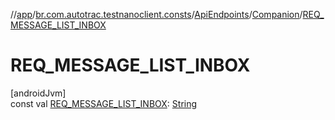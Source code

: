 //[app](../../../../index.md)/[br.com.autotrac.testnanoclient.consts](../../index.md)/[ApiEndpoints](../index.md)/[Companion](index.md)/[REQ_MESSAGE_LIST_INBOX](-r-e-q_-m-e-s-s-a-g-e_-l-i-s-t_-i-n-b-o-x.md)

# REQ_MESSAGE_LIST_INBOX

[androidJvm]\
const val [REQ_MESSAGE_LIST_INBOX](-r-e-q_-m-e-s-s-a-g-e_-l-i-s-t_-i-n-b-o-x.md): [String](https://kotlinlang.org/api/latest/jvm/stdlib/kotlin/-string/index.html)
